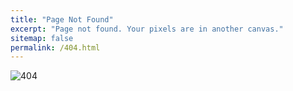 ```yaml
---
title: "Page Not Found"
excerpt: "Page not found. Your pixels are in another canvas."
sitemap: false
permalink: /404.html
---
```


![404](https://images.template.net/wp-content/uploads/2022/09/Maintenance-404-Error-Page-Ideas-and-Examples.jpg)
